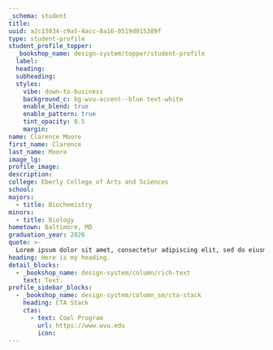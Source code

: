 ```yaml
---
_schema: student
title:
uuid: a2c13034-c9a5-4acc-8a16-0519d915389f
type: student-profile
student_profile_topper:
  _bookshop_name: design-system/topper/student-profile
  label:
  heading:
  subheading:
  styles:
    vibe: down-to-business
    background_c: bg-wvu-accent--blue text-white
    enable_blend: true
    enable_pattern: true
    tint_opacity: 0.5
    margin:
name: Clarence Moore
first_name: Clarence
last_name: Moore
image_lg:
profile_image:
description:
college: Eberly College of Arts and Sciences
school:
majors:
  - title: Biochemistry
minors:
  - title: Biology
hometown: Baltimore, MD
graduation_year: 2026
quote: >-
  Lorem ipsum dolor sit amet, consectetur adipiscing elit, sed do eiusmod tempor incididunt ut labore et dolore magna aliqua. Ut enim ad minim veniam, quis nostrud exercitation ullamco laboris nisi ut aliquip ex ea commodo consequat.
heading: Here is my heading.
detail_blocks:
  - _bookshop_name: design-system/column/rich-text
    text: Text.
profile_sidebar_blocks:
  - _bookshop_name: design-system/column_sm/cta-stack
    heading: CTA Stack
    ctas:
      - text: Cool Program
        url: https://www.wvu.edu
        icon:
---
```

